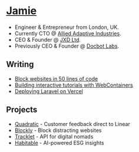 # [Jamie](https://www.jxd.dev/)

- Engineer & Entrepreneur from London, UK.
- Currently CTO @ [Allied Adaptive Industries](https://www.a2i.network/).
- CEO & Founder @ [JXD Ltd](https://www.jxd.dev).
- Previously CEO & Founder @ [Docbot Labs](https://www.uktech.news/saas/docbot-labs-pre-seed-20221102).

## Writing

- [Block websites in 50 lines of code](https://www.jxd.dev/blog/block-websites-in-50-lines)
- [Building interactive tutorials with WebContainers](https://www.jxd.dev/blog/interactive-tutorials-web-containers)
- [Deploying Laravel on Vercel](https://www.jxd.dev/blog/laravel-vercel-example)

## Projects

- [Quadratic](https://quadratic.dev/) - Customer feedback direct to Linear
- [Blockly](https://blockly.jxd.dev/) - Block distracting websites
- [Tracklet](https://www.tracklet.dev/) - API for digital nomads
- [Habitable](https://www.habitable.app) - AI-powered ESG insights
